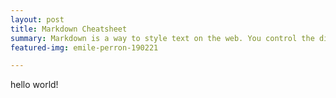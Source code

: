 ```yaml
---
layout: post
title: Markdown Cheatsheet
summary: Markdown is a way to style text on the web. You control the display of the document; formating words as bold or italic, adding images, and creating lists are just a few of the things we can do with Markdown. Mostly, Markdown is just regular text with a few non-alphabetic characters thrown in.
featured-img: emile-perron-190221

---
```


hello world!
